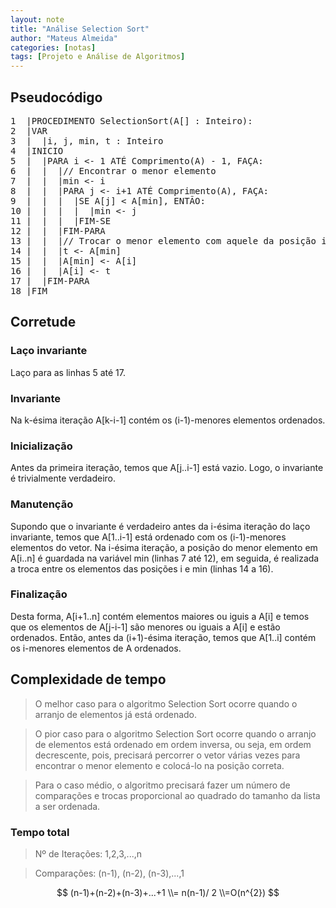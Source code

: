 ```yaml
---
layout: note
title: "Análise Selection Sort"
author: "Mateus Almeida"
categories: [notas]
tags: [Projeto e Análise de Algoritmos]
---
```


## Pseudocódigo

<pre class="responsive-latex">
1  |PROCEDIMENTO SelectionSort(A[] : Inteiro):
2  |VAR
3  |  |i, j, min, t : Inteiro
4  |INICIO
5  |  |PARA i <- 1 ATÉ Comprimento(A) - 1, FAÇA:
6  |  |  |// Encontrar o menor elemento
7  |  |  |min <- i
8  |  |  |PARA j <- i+1 ATÉ Comprimento(A), FAÇA:
9  |  |  |  |SE A[j] < A[min], ENTÃO:
10 |  |  |  |  |min <- j
11 |  |  |  |FIM-SE
12 |  |  |FIM-PARA
13 |  |  |// Trocar o menor elemento com aquele da posição i
14 |  |  |t <- A[min]
15 |  |  |A[min] <- A[i]
16 |  |  |A[i] <- t
17 |  |FIM-PARA
18 |FIM
</pre>

## Corretude

### Laço invariante
Laço para as linhas 5 até 17.

### Invariante
Na k-ésima iteração A[k-i-1] contém os (i-1)-menores elementos ordenados.

### Inicialização
Antes da primeira iteração, temos que A[j..i-1] está vazio. Logo, o invariante é trivialmente verdadeiro.

### Manutenção
Supondo que o invariante é verdadeiro antes da i-ésima iteração do laço invariante, temos que A[1..i-1] está ordenado com os (i-1)-menores elementos do vetor. Na i-ésima iteração, a posição do menor elemento em A[i..n] é guardada na variável min (linhas 7 até 12), em seguida, é realizada a troca entre os elementos das posições i e min (linhas 14 a 16).

### Finalização
Desta forma, A[i+1..n] contém elementos maiores ou iguis a A[i] e temos que os elementos de A[j-i-1] são menores ou iguais a A[i] e estão ordenados. Então, antes da (i+1)-ésima iteração, temos que A[1..i] contém os i-menores elementos de A ordenados.

## Complexidade de tempo
>O melhor caso para o algoritmo Selection Sort ocorre quando o arranjo de elementos já está ordenado.

>O pior caso para o algoritmo Selection Sort ocorre quando o arranjo de elementos está ordenado em ordem inversa, ou seja, em ordem decrescente, pois, precisará percorrer o vetor várias vezes para encontrar o menor elemento e colocá-lo na posição correta.

>Para o caso médio, o algoritmo precisará fazer um número de comparações e trocas proporcional ao quadrado do tamanho da lista a ser ordenada.

### Tempo total

>Nº de Iterações: 1,2,3,...,n

>Comparações: (n-1), (n-2), (n-3),...,1

$$
(n-1)+(n-2)+(n-3)+...+1 
\\= n(n-1)/ 2
\\=O(n^{2})
$$

